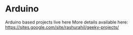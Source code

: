 Arduino
=======

Arduino based projects live here
More details available here:
https://sites.google.com/site/rashurahil/geeky-projects/
